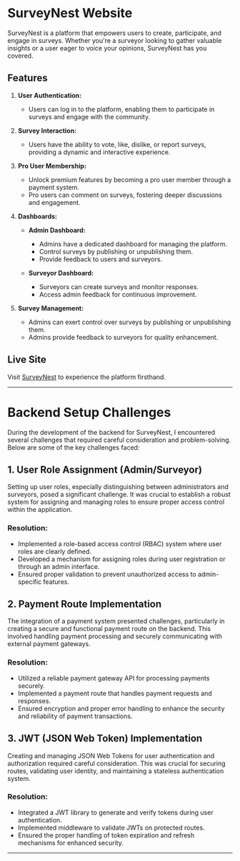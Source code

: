# SurveyNest Website

SurveyNest is a platform that empowers users to create, participate, and engage in surveys. Whether you're a surveyor looking to gather valuable insights or a user eager to voice your opinions, SurveyNest has you covered.

## Features

1. **User Authentication:**
   - Users can log in to the platform, enabling them to participate in surveys and engage with the community.

2. **Survey Interaction:**
   - Users have the ability to vote, like, dislike, or report surveys, providing a dynamic and interactive experience.

3. **Pro User Membership:**
   - Unlock premium features by becoming a pro user member through a payment system.
   - Pro users can comment on surveys, fostering deeper discussions and engagement.

4. **Dashboards:**
   - **Admin Dashboard:** 
     - Admins have a dedicated dashboard for managing the platform.
     - Control surveys by publishing or unpublishing them.
     - Provide feedback to users and surveyors.

   - **Surveyor Dashboard:**
     - Surveyors can create surveys and monitor responses.
     - Access admin feedback for continuous improvement.

5. **Survey Management:**
   - Admins can exert control over surveys by publishing or unpublishing them.
   - Admins provide feedback to surveyors for quality enhancement.

## Live Site

Visit [SurveyNest](https://survey-nest-project.web.app) to experience the platform firsthand.

---------------------------------------


# Backend Setup Challenges

During the development of the backend for SurveyNest, I encountered several challenges that required careful consideration and problem-solving. Below are some of the key challenges faced:

## 1. User Role Assignment (Admin/Surveyor)

Setting up user roles, especially distinguishing between administrators and surveyors, posed a significant challenge. It was crucial to establish a robust system for assigning and managing roles to ensure proper access control within the application.

### Resolution:

- Implemented a role-based access control (RBAC) system where user roles are clearly defined.
- Developed a mechanism for assigning roles during user registration or through an admin interface.
- Ensured proper validation to prevent unauthorized access to admin-specific features.

## 2. Payment Route Implementation

The integration of a payment system presented challenges, particularly in creating a secure and functional payment route on the backend. This involved handling payment processing and securely communicating with external payment gateways.

### Resolution:

- Utilized a reliable payment gateway API for processing payments securely.
- Implemented a payment route that handles payment requests and responses.
- Ensured encryption and proper error handling to enhance the security and reliability of payment transactions.

## 3. JWT (JSON Web Token) Implementation

Creating and managing JSON Web Tokens for user authentication and authorization required careful consideration. This was crucial for securing routes, validating user identity, and maintaining a stateless authentication system.

### Resolution:

- Integrated a JWT library to generate and verify tokens during user authentication.
- Implemented middleware to validate JWTs on protected routes.
- Ensured the proper handling of token expiration and refresh mechanisms for enhanced security.

---------------------------------------------




